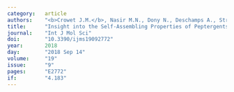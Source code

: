 ```yaml
---
category:   article
authors:    "<b>Crowet J.M.</b>, Nasir M.N., Dony N., Deschamps A., Stroobant V., Morsomme P., Deleu M., Soumillion P., Lins L"
title:      "Insight into the Self-Assembling Properties of Peptergents: A Molecular Dynamics Simulation Study"
journal:    "Int J Mol Sci"
doi:        "10.3390/ijms19092772"
year:       2018
day:        "2018 Sep 14"
volume:     "19"
issue:      "9"
pages:      "E2772"
if:         "4.183"
---
```

